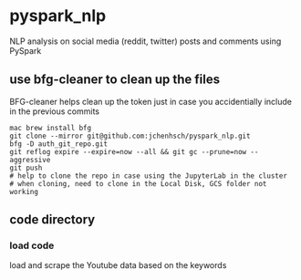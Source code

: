 # pyspark_nlp
NLP analysis on social media (reddit, twitter) posts and comments using PySpark

## use bfg-cleaner to clean up the files 
BFG-cleaner helps clean up the token just in case you accidentially include in the previous commits

```
mac brew install bfg
git clone --mirror git@github.com:jchenhsch/pyspark_nlp.git  
bfg -D auth_git_repo.git
git reflog expire --expire=now --all && git gc --prune=now --aggressive
git push
# help to clone the repo in case using the JupyterLab in the cluster
# when cloning, need to clone in the Local Disk, GCS folder not working

```
## code directory

### load code 
load and scrape the Youtube data based on the keywords

### 

